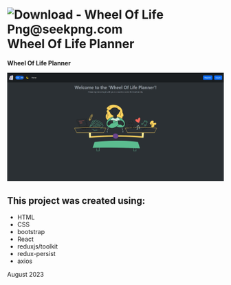 <h1><img src="https://www.seekpng.com/png/detail/844-8442304_download-wheel-of-life-png.png" alt="Download - Wheel Of Life Png@seekpng.com" style="width:36px;"> Wheel Of Life Planner</h1>

<p><b>Wheel Of Life Planner</b></p>

![home](assets/home.jpg)

<h2>This project was created using:</h2>
<ul>
<li>HTML</li>
<li>CSS</li>
<li>bootstrap</li>
<li>React</li>
<li>reduxjs/toolkit</li>
<li>redux-persist</li>
<li>axios</li>
</ul>

August 2023
